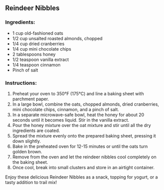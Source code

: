 ## Reindeer Nibbles

### **Ingredients:**
- 1 cup old-fashioned oats
- 1/2 cup unsalted roasted almonds, chopped
- 1/4 cup dried cranberries
- 1/4 cup mini chocolate chips
- 2 tablespoons honey
- 1/2 teaspoon vanilla extract
- 1/4 teaspoon cinnamon
- Pinch of salt

### **Instructions:**
1. Preheat your oven to 350°F (175°C) and line a baking sheet with parchment paper.
2. In a large bowl, combine the oats, chopped almonds, dried cranberries, mini chocolate chips, cinnamon, and a pinch of salt.
3. In a separate microwave-safe bowl, heat the honey for about 20 seconds until it becomes liquid. Stir in the vanilla extract.
4. Pour the honey mixture over the oat mixture and stir until all the dry ingredients are coated.
5. Spread the mixture evenly onto the prepared baking sheet, pressing it down slightly.
6. Bake in the preheated oven for 12-15 minutes or until the oats turn golden brown.
7. Remove from the oven and let the reindeer nibbles cool completely on the baking sheet.
8. Once cool, break into small clusters and store in an airtight container.

Enjoy these delicious Reindeer Nibbles as a snack, topping for yogurt, or a tasty addition to trail mix!